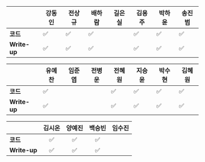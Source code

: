 |              | 강동인 |        전상규      | 배하람 | 길은실 | 김용주 | 박하윤 | 송진범 |
| ------------ | ------ | ----------------- | ------ | ------ | ------- | ------ | ------ |
| **코드**     |:white_check_mark:|:white_check_mark:| :white_check_mark: |        | :white_check_mark: |  :white_check_mark:      | :white_check_mark:       |
| **Write-up** |:white_check_mark:|:white_check_mark:| :white_check_mark: |        | :white_check_mark: |  :white_check_mark:      |  :white_check_mark:      |

|              | 유예찬 | 임준엽 | 전병운 | 전혜원 | 지승윤 | 박수현 | 김혜원 |
| ------------ | ------ | ------ | ------ | ------ | ------ | ------ | ------ |
| **코드**     | :white_check_mark: |        |  |:white_check_mark:|:white_check_mark:|:white_check_mark:|:white_check_mark:|
| **Write-up** | :white_check_mark: |        |        |:white_check_mark:|:white_check_mark:|:white_check_mark:|:white_check_mark:|

|              | 김시온 | 양예진 | 백승빈 | 임수진 |
| ------------ | :----: | :----: | :----: | :----------: |
| **코드**     |:white_check_mark: |:white_check_mark:|:white_check_mark:|  |
| **Write-up** |:white_check_mark: |:white_check_mark:|:white_check_mark:|  |

